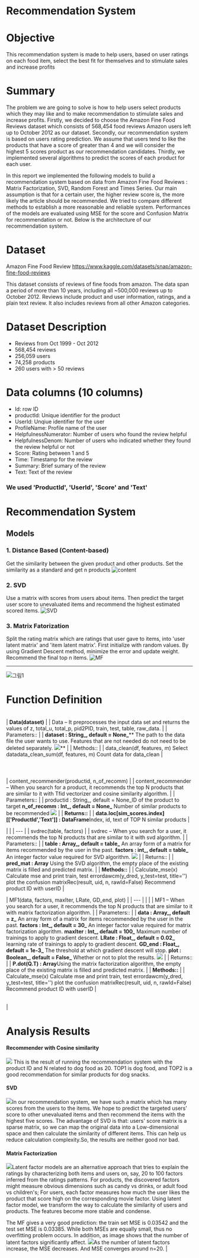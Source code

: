 # Recommendation System



# Objective

This recommendation system is made to help users, based on user ratings on each food item, select the best fit for themselves and to stimulate sales and increase profits

# Summary

The problem we are going to solve is how to help users select products which they may like and to make recommendation to stimulate sales and increase profits. Firstly, we decided to choose the Amazon Fine Food Reviews dataset which consists of 568,454 food reviews Amazon users left up to October 2012 as our dataset. Secondly, our recommendation system is based on users rating prediction. We assume that users tend to like the products that have a score of greater than 4 and we will consider the highest 5 scores product as our recommendation candidates. Thirdly, we implemented several algorithms to predict the scores of each product for each user.

In this report we implemented the following models to build a recommendation system based on data from Amazon Fine Food Reviews : Matrix Factorization, SVD, Random Forest and Times Series. Our main assumption is that for a certain user, the higher review score is, the more likely the article should be recommended. We tried to compare different methods to establish a more reasonable and reliable system. Performances of the models are evaluated using MSE for the score and Confusion Matrix for recommendation or not. Below is the architecture of our recommendation system.

# Dataset

Amazon Fine Food Review
https://www.kaggle.com/datasets/snap/amazon-fine-food-reviews

This dataset consists of reviews of fine foods from amazon. The data span a period of more than 10 years, including all ~500,000 reviews up to October 2012. Reviews include product and user information, ratings, and a plain text review. It also includes reviews from all other Amazon categories.

# Dataset Description

- Reviews from Oct 1999 - Oct 2012
- 568,454 reviews
- 256,059 users
- 74,258 products
- 260 users with > 50 reviews


# Data columns (10 columns)

- Id: row ID
- productId: Unique identifier for the product
- UserId: Unqiue identifier for the user
- ProfileName: Profile name of the user
- HelpfulnessNumerator: Number of users who found the review helpful
- HelpfulnessDenom: Number of users who indicated whether they found the review helpful or not
- Score: Rating between 1 and 5
- Time: Timestamp for the review
- Summary: Brief sumary of the review
- Text: Text of the review


### We used 'ProductId', 'UserId', 'Score' and 'Text'


# Recommendation System

## Models

### 1. Distance Based (Content-based)

Get the similarity between the given product and other products. Set the similarity as a standard and get n products
![content](https://user-images.githubusercontent.com/87661298/204401976-cd62a800-065e-48cb-9dcc-f644901e60b3.png)


### 2. SVD

Use a matrix with scores from users about items. Then predict the target user score to unevaluated items and recommend the highest estimated scored items.
![SVD](https://user-images.githubusercontent.com/87661298/204401403-8f5731c6-a28d-43ea-a5c1-e3aeab5ec86e.png)


### 3. Matrix Fatorization

Split the rating matrix which are ratings that user gave to items, into 'user latent matrix' and 'item latent matrix'. First initialize with random values. By using Gradient Descent method, minimize the error and update weight. Recommend the final top n items.
![MF](https://user-images.githubusercontent.com/87661298/204401425-e7b4f591-ab3a-4338-bb0d-9f6dd6a3e8b7.png)
***
![그림1](https://user-images.githubusercontent.com/87661298/204401649-f6d29064-128e-4d75-9d81-b7887b1a3e94.png)

# Function Definition

| |
| --- |
|
**Data(dataset)**
 |
| Data – It preprocesses the input data set and returns the values of z, total\_u, total\_p, pid2PID, train, test, table, raw\_data. |
| Parameters:: |
| **dataset : String_, default = None_**** The path to the data file the user wants to use. Features that are not needed do not need to be deleted separately. ![](RackMultipart20221203-1-vhq3rt_html_4211d3a63e2d7c66.png)** |
| Methods:: |
| data\_clean(df, features, m) Select datadata\_clean\_sum(df, features, m) Count data for data\_clean |


#

| |
| --- |
|
content\_recommender(productid, n\_of\_recomm)
 |
|
content\_recommender – When you search for a product, it recommends the top N products that are similar to it with Tfid vectorizer and cosine similarity algorithm.
 |
| Parameters:: |
| productid : String_, default = None_ID of the product to target
**n\_of\_recomm : Int_, default = None_** Number of similar products to be recommended ![](RackMultipart20221203-1-vhq3rt_html_8823e05746748c48.png)
 |
| **Returns::** |
| **data.loc[sim\_scores.index][['ProductId','Text']] : DataFrame**Index, id, text of TOP N similar products |


|
 |
| --- |
|
svdrec(table, factors)
 |
|
svdrec – When you search for a user, it recommends the top N products that are similar to it with svd algorithm.
 |
| Parameters:: |
|
**table : Array_, default = table_** An array form of a matrix for items recommended by the user in the past. **factors : int_, default = table_** An integer factor value required for SVD algorithm. ![](RackMultipart20221203-1-vhq3rt_html_337745938fba90ae.png)
 |
| Returns:: |
| **pred\_mat : Array** Using the SVD algorithm, the empty place of the existing matrix is filled and predicted matrix. |
| **Methods::** |
| Calculate\_mse(x) Calculate mse and print train, test errordawcm(y\_dred, y\_test=test, title='') plot the confusion matrixRec(result, uid, n, rawId=False) Recommend product ID with userID |







|
MF1(data, factors, maxIter, LRate, GD\_end, plot)
 |
| --- |
|
 |
|
MF1 – When you search for a user, it recommends the top N products that are similar to it with matrix factorization algorithm.
 |
| Parameters:: |
| **data : Array_, default = z_** An array form of a matrix for items recommended by the user in the past. **factors : Int_, default = 30_** An integer factor value required for matrix factorization algorithm. **maxIter : Int_, default = 100_** Maximum number of trainings to apply to gradient descent. **LRate : Float_, default = 0.02_** learning rate of trainings to apply to gradient descent. **GD\_end : Float_, default = 1e-3_** The threshold at which gradient descent will stop. **plot : Boolean_, default = False_** Whether or not to plot the results. ![](RackMultipart20221203-1-vhq3rt_html_186d848740a29718.png) |
| Returns:: |
| **P.dot(Q.T) : Array**Using the matrix factorization algorithm, the empty place of the existing matrix is filled and predicted matrix. |
| **Methods::** |
| Calculate\_mse(x) Calculate mse and print train, test errordawcm(y\_dred, y\_test=test, title='') plot the confusion matrixRec(result, uid, n, rawId=False) Recommend product ID with userID |





| |
| --- |
|

# **Analysis Results**


#### **Recommender with Cosine similarity**
 ![](RackMultipart20221203-1-vhq3rt_html_a76e368b3f92ab80.png)
This is the result of running the recommendation system with the product ID and N related to dog food as 20. TOP1 is dog food, and TOP2 is a good recommendation for similar products for dog snacks.









#### **SVD**
![](RackMultipart20221203-1-vhq3rt_html_c9a52ae395ab2164.png)In our recommendation system, we have such a matrix which has many scores from the users to the items. We hope to predict the targeted users' score to other unevaluated items and then recommend the items with the highest five scores. The advantage of SVD is that: users' score matrix is a sparse matrix, so we can map the original data into a Low-dimensional space and then calculate the similarity of different items. This can help us reduce calculation complexity.So, the results are neither good nor bad.


#### **Matrix Factorization**
 ![](RackMultipart20221203-1-vhq3rt_html_d32bc90bc26362ef.png)Latent factor models are an alternative approach that tries to explain the ratings by characterizing both items and users on, say, 20 to 100 factors inferred from the ratings patterns. For products, the discovered factors might measure obvious dimensions such as candy vs drinks, or adult food vs children's; For users, each factor measures how much the user likes the product that score high on the corresponding movie factor. Using latent factor model, we transform the way to calculate the similarity of users and products. The features become more stable and condense.

The MF gives a very good prediction: the train set MSE is 0.03542 and the test set MSE is 0.03385. While both MSEs are equally small, thus no overfitting problem occurs. In addition, as image shows that the number of latent factors significantly affect.
![](RackMultipart20221203-1-vhq3rt_html_7d076ef594028c2f.png)As the number of latent factors increase, the MSE decreases. And MSE converges around n=20. |
